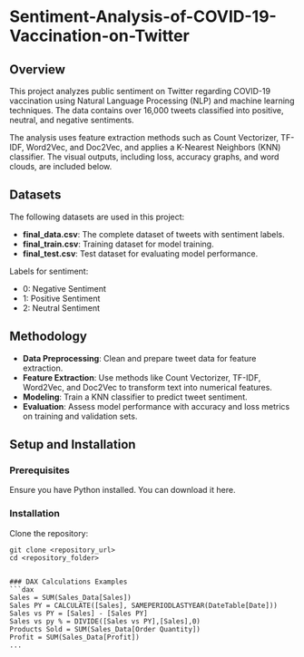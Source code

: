 # Sentiment-Analysis-of-COVID-19-Vaccination-on-Twitter

## Overview
This project analyzes public sentiment on Twitter regarding COVID-19 vaccination using Natural Language Processing (NLP) and machine learning techniques. The data contains over 16,000 tweets classified into positive, neutral, and negative sentiments.

The analysis uses feature extraction methods such as Count Vectorizer, TF-IDF, Word2Vec, and Doc2Vec, and applies a K-Nearest Neighbors (KNN) classifier. The visual outputs, including loss, accuracy graphs, and word clouds, are included below.

## Datasets
The following datasets are used in this project:
- **final_data.csv**: The complete dataset of tweets with sentiment labels.
- **final_train.csv**: Training dataset for model training.
- **final_test.csv**: Test dataset for evaluating model performance.

Labels for sentiment:
- 0: Negative Sentiment
- 1: Positive Sentiment
- 2: Neutral Sentiment

## Methodology
- **Data Preprocessing**: Clean and prepare tweet data for feature extraction.
- **Feature Extraction**: Use methods like Count Vectorizer, TF-IDF, Word2Vec, and Doc2Vec to transform text into numerical features.
- **Modeling**: Train a KNN classifier to predict tweet sentiment.
- **Evaluation**: Assess model performance with accuracy and loss metrics on training and validation sets.

## Setup and Installation
### Prerequisites
Ensure you have Python installed. You can download it here.

### Installation
Clone the repository:
```
git clone <repository_url>
cd <repository_folder>


### DAX Calculations Examples
```dax
Sales = SUM(Sales_Data[Sales])
Sales PY = CALCULATE([Sales], SAMEPERIODLASTYEAR(DateTable[Date]))
Sales vs PY = [Sales] - [Sales PY]
Sales vs py % = DIVIDE([Sales vs PY],[Sales],0)
Products Sold = SUM(Sales_Data[Order Quantity])
Profit = SUM(Sales_Data[Profit])
...
